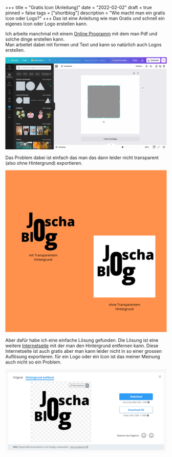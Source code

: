 +++
title = "Gratis Icon (Anleitung)"
date = "2022-02-02"
draft = true
pinned = false
tags = ["shortblog"]
description = "Wie macht man ein gratis icon oder Logo?"
+++
Das ist eine Anleitung wie man Gratis und schnell ein eigenes Icon oder Logo erstellen kann.

Ich arbeite manchmal mit einem [Online Programm](https://www.canva.com/) mit dem man Pdf und solche dinge erstellen kann.\
Man arbeitet dabei mit formen und Text und kann so natürlich auch Logos erstellen. 

![](bild-eins-blog.jpg)

Das Problem dabei ist einfach das man das dann leider nicht transparent (also ohne Hintergrund) exportieren.

![](mit-dransparentem-hintergrund.png)

Aber dafür habe ich eine einfache Lösung gefunden. Die Lösung ist eine weitere [Internetseite](https://www.remove.bg/de) mit der man den Hintergrund entfernen kann. Diese Internetseite ist auch gratis aber man kann leider nicht in so einer grossen Auflösung exportieren. für ein Logo oder ein Icon ist das meiner Meinung auch nicht so ein Problem.

![](klein-blog.jpg)